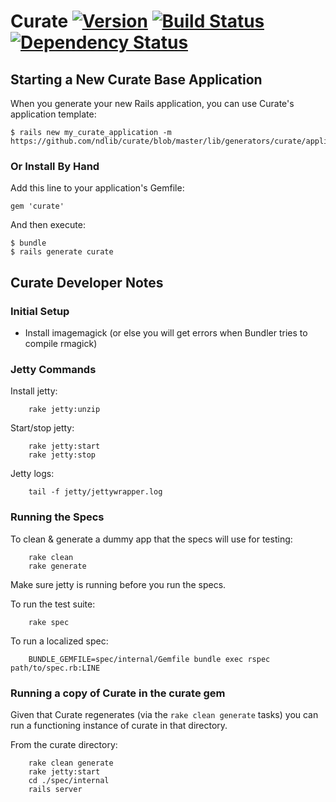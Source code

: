 # Curate  [![Version](https://badge.fury.io/rb/curate.png)](http://badge.fury.io/rb/curate) [![Build Status](https://travis-ci.org/ndlib/curate.png?branch=master)](https://travis-ci.org/ndlib/curate) [![Dependency Status](https://gemnasium.com/ndlib/curate.png)](https://gemnasium.com/ndlib/curate)

## Starting a New Curate Base Application

When you generate your new Rails application, you can use Curate's application template:

    $ rails new my_curate_application -m https://github.com/ndlib/curate/blob/master/lib/generators/curate/application_template.rb

### Or Install By Hand

Add this line to your application's Gemfile:

    gem 'curate'

And then execute:

    $ bundle
    $ rails generate curate

## Curate Developer Notes

### Initial Setup

* Install imagemagick (or else you will get errors when Bundler tries to compile rmagick)

### Jetty Commands

Install jetty:

        rake jetty:unzip

Start/stop jetty:

        rake jetty:start
        rake jetty:stop

Jetty logs:

        tail -f jetty/jettywrapper.log

### Running the Specs

To clean & generate a dummy app that the specs will use for testing:

        rake clean
        rake generate

Make sure jetty is running before you run the specs.

To run the test suite:

        rake spec

To run a localized spec:

        BUNDLE_GEMFILE=spec/internal/Gemfile bundle exec rspec path/to/spec.rb:LINE

### Running a copy of Curate in the curate gem

Given that Curate regenerates (via the `rake clean generate` tasks) you can run a functioning instance of curate in that directory.

From the curate directory:

        rake clean generate
        rake jetty:start
        cd ./spec/internal
        rails server

